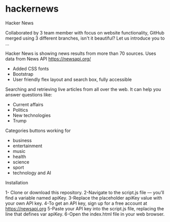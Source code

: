 # hackernews

Hacker News

Collaborated by 3 team member with focus on website functionality, GitHub merged using 3 different branches, isn't it beautiful? Let us introduce you to ...

Hacker News is showing news results from more than 70 sources. Uses data from News API https://newsapi.org/

- Added CSS fonts
- Bootstrap
- User friendly flex layout and search box, fully accessible

Searching and retrieving live articles from all over the web. It can help you answer questions like:

- Current affairs
- Politics
- New technologies
- Trump

Categories buttons working for

- business
- entertainment
- music
- health
- science
- sport
- technology and AI

Installation

1- Clone or download this repository.
2-Navigate to the script.js file — you’ll find a variable named apiKey.
3-Replace the placeholder apiKey value with your own API key.
4-To get an API key, sign up for a free account at https://newsapi.org
5-Paste your API key into the script.js file, replacing the line that defines var apiKey.
6-Open the index.html file in your web browser.
